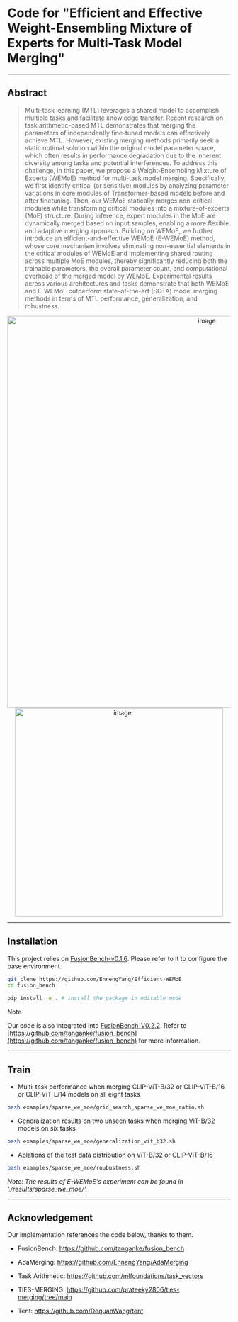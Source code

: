 # Code for "Efficient and Effective Weight-Ensembling Mixture of Experts for Multi-Task Model Merging"
[//]: # ( and Effective Weight-Ensembling Mixture of Experts for Multi-Task Model Merging)

[//]: # (<center>)
[//]: # (<img src="./EWEMoE.png" alt="Efficient Weight-Ensembling MoE" width="800"/>)
[//]: # (</center>)

---


## Abstract

> Multi-task learning (MTL) leverages a shared model to accomplish multiple tasks and facilitate knowledge transfer. Recent research on task arithmetic-based MTL demonstrates that merging the parameters of independently fine-tuned models can effectively achieve MTL. However, existing merging methods primarily seek a static optimal solution within the original model parameter space, which often results in performance degradation due to the inherent diversity among tasks and potential interferences. To address this challenge, in this paper, we propose a Weight-Ensembling Mixture of Experts (WEMoE) method for multi-task model merging. Specifically, we first identify critical (or sensitive) modules by analyzing parameter variations in core modules of Transformer-based models before and after finetuning. Then, our WEMoE statically merges non-critical modules while transforming critical modules into a mixture-of-experts (MoE) structure. During inference, expert modules in the MoE are dynamically merged based on input samples, enabling a more flexible and adaptive merging approach. Building on WEMoE, we further introduce an efficient-and-effective WEMoE (E-WEMoE) method, whose core mechanism involves eliminating non-essential elements in the critical modules of WEMoE and implementing shared routing across multiple MoE modules, thereby significantly reducing both the trainable parameters, the overall parameter count, and computational overhead of the merged model by WEMoE. Experimental results across various architectures and tasks demonstrate that both WEMoE and E-WEMoE outperform state-of-the-art (SOTA) model merging methods in terms of MTL performance, generalization, and robustness.

<center>
<img width="885" alt="image" src="https://github.com/user-attachments/assets/c2fbf30d-30a1-4dfa-9e5b-5f5b839e9750">
</center>

<center>
<img width="470" alt="image" src="https://github.com/user-attachments/assets/2bcb99e5-07e5-4d7a-953b-518c686d79a0">
</center>

---

## Installation

This project relies on [FusionBench-v0.1.6](https://github.com/tanganke/fusion_bench). Please refer to it to configure the base environment.

```bash
git clone https://github.com/EnnengYang/Efficient-WEMoE
cd fusion_bench

pip install -e . # install the package in editable mode
```

> [!Note]
> Our code is also integrated into [FusionBench-V0.2.2](https://github.com/tanganke/fusion_bench/tree/main/examples/sparse_we_moe).
> Refer to [https://github.com/tanganke/fusion_bench](https://github.com/tanganke/fusion_bench) for more information.

---

## Train

- Multi-task performance when merging CLIP-ViT-B/32 or CLIP-ViT-B/16 or CLIP-ViT-L/14 models on all eight tasks
```bash
bash examples/sparse_we_moe/grid_search_sparse_we_moe_ratio.sh
```

- Generalization results on two unseen tasks when merging ViT-B/32 models on six tasks
```bash
bash examples/sparse_we_moe/generalization_vit_b32.sh
```

- Ablations of the test data distribution on ViT-B/32 or CLIP-ViT-B/16 
```bash
bash examples/sparse_we_moe/roubustness.sh
```

*Note: The results of E-WEMoE's experiment can be found in './results/sparse_we_moe/'.*

---

## Acknowledgement
Our implementation references the code below, thanks to them.

- FusionBench: https://github.com/tanganke/fusion_bench

- AdaMerging: https://github.com/EnnengYang/AdaMerging

- Task Arithmetic: https://github.com/mlfoundations/task_vectors

- TIES-MERGING: https://github.com/prateeky2806/ties-merging/tree/main

- Tent: https://github.com/DequanWang/tent
